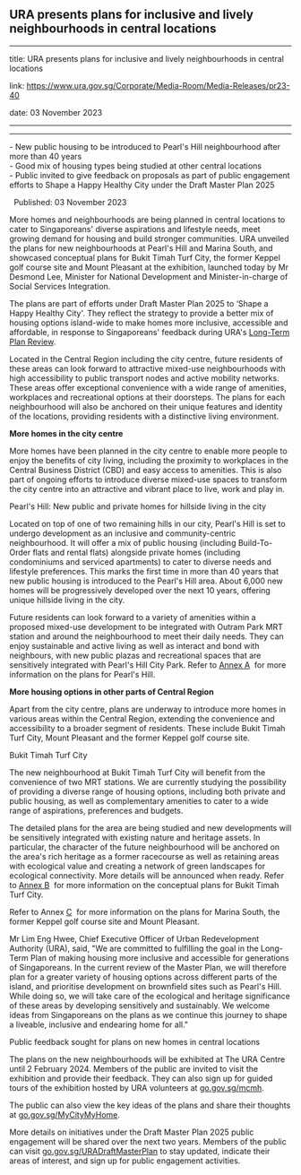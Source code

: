## URA presents plans for inclusive and lively neighbourhoods in central locations
---
title: URA presents plans for inclusive and lively neighbourhoods in central locations

link: https://www.ura.gov.sg/Corporate/Media-Room/Media-Releases/pr23-40

date: 03 November 2023

---

-------------------------------------------------------------------------------

\- New public housing to be introduced to Pearl's Hill neighbourhood after more than 40 years  
\- Good mix of housing types being studied at other central locations  
\- Public invited to give feedback on proposals as part of public engagement efforts to Shape a Happy Healthy City under the Draft Master Plan 2025

  Published: 03 November 2023

More homes and neighbourhoods are being planned in central locations to cater to Singaporeans' diverse aspirations and lifestyle needs, meet growing demand for housing and build stronger communities. URA unveiled the plans for new neighbourhoods at Pearl's Hill and Marina South, and showcased conceptual plans for Bukit Timah Turf City, the former Keppel golf course site and Mount Pleasant at the  exhibition, launched today by Mr Desmond Lee, Minister for National Development and Minister-in-charge of Social Services Integration.   
  
The plans are part of efforts under Draft Master Plan 2025 to ‘Shape a Happy Healthy City'. They reflect the strategy to provide a better mix of housing options island-wide to make homes more inclusive, accessible and affordable, in response to Singaporeans' feedback during URA's [Long-Term Plan Review](https://www.ura.gov.sg/Corporate/Planning/Long-Term-Plan-Review).    
  
Located in the Central Region including the city centre, future residents of these areas can look forward to attractive mixed-use neighbourhoods with high accessibility to public transport nodes and active mobility networks. These areas offer exceptional convenience with a wide range of amenities, workplaces and recreational options at their doorsteps. The plans for each neighbourhood will also be anchored on their unique features and identity of the locations, providing residents with a distinctive living environment.  
  
**More homes in the city centre**  
  
More homes have been planned in the city centre to enable more people to enjoy the benefits of city living, including the proximity to workplaces in the Central Business District (CBD) and easy access to amenities. This is also part of ongoing efforts to introduce diverse mixed-use spaces to transform the city centre into an attractive and vibrant place to live, work and play in.   
  
Pearl's Hill: New public and private homes for hillside living in the city   
  
Located on top of one of two remaining hills in our city, Pearl's Hill is set to undergo development as an inclusive and community-centric neighbourhood. It will offer a mix of public housing (including Build-To-Order flats and rental flats) alongside private homes (including condominiums and serviced apartments) to cater to diverse needs and lifestyle preferences. This marks the first time in more than 40 years that new public housing is introduced to the Pearl's Hill area. About 6,000 new homes will be progressively developed over the next 10 years, offering unique hillside living in the city.  
  
Future residents can look forward to a variety of amenities within a proposed mixed-use development to be integrated with Outram Park MRT station and around the neighbourhood to meet their daily needs. They can enjoy sustainable and active living as well as interact and bond with neighbours, with new public plazas and recreational spaces that are sensitively integrated with Pearl's Hill City Park. Refer to [Annex A](https://www.ura.gov.sg/-/media/Corporate/Media-Room/2023/Nov/pr23-40a.pdf)  for more information on the plans for Pearl's Hill.  
  
**More housing options in other parts of Central Region**  
  
Apart from the city centre, plans are underway to introduce more homes in various areas within the Central Region, extending the convenience and accessibility to a broader segment of residents. These include Bukit Timah Turf City, Mount Pleasant and the former Keppel golf course site.   
  
Bukit Timah Turf City  
  
The new neighbourhood at Bukit Timah Turf City will benefit from the convenience of two MRT stations. We are currently studying the possibility of providing a diverse range of housing options, including both private and public housing, as well as complementary amenities to cater to a wide range of aspirations, preferences and budgets.   
  
The detailed plans for the area are being studied and new developments will be sensitively integrated with existing nature and heritage assets. In particular, the character of the future neighbourhood will be anchored on the area's rich heritage as a former racecourse as well as retaining areas with ecological value and creating a network of green landscapes for ecological connectivity. More details will be announced when ready. Refer to [Annex B](https://www.ura.gov.sg/-/media/Corporate/Media-Room/2023/Nov/pr23-40b.pdf)  for more information on the conceptual plans for Bukit Timah Turf City.  
  
Refer to Annex [C](https://www.ura.gov.sg/-/media/Corporate/Media-Room/2023/Nov/pr23-40c_v2.pdf)  for more information on the plans for Marina South, the former Keppel golf course site and Mount Pleasant.   
  
Mr Lim Eng Hwee, Chief Executive Officer of Urban Redevelopment Authority (URA), said, "We are committed to fulfilling the goal in the Long-Term Plan of making housing more inclusive and accessible for generations of Singaporeans. In the current review of the Master Plan, we will therefore plan for a greater variety of housing options across different parts of the island, and prioritise development on brownfield sites such as Pearl's Hill. While doing so, we will take care of the ecological and heritage significance of these areas by developing sensitively and sustainably. We welcome ideas from Singaporeans on the plans as we continue this journey to shape a liveable, inclusive and endearing home for all."   
  
Public feedback sought for plans on new homes in central locations   
  
The plans on the new neighbourhoods will be exhibited at The URA Centre until 2 February 2024. Members of the public are invited to visit the exhibition and provide their feedback. They can also sign up for guided tours of the exhibition hosted by URA volunteers at [go.gov.sg/mcmh](https://go.gov.sg/mcmh).   
  
The public can also view the key ideas of the plans and share their thoughts at [go.gov.sg/MyCityMyHome](https://go.gov.sg/MyCityMyHome).  
  
More details on initiatives under the Draft Master Plan 2025 public engagement will be shared over the next two years. Members of the public can visit [go.gov.sg/URADraftMasterPlan](https://go.gov.sg/URADraftMasterPlan) to stay updated, indicate their areas of interest, and sign up for public engagement activities.
